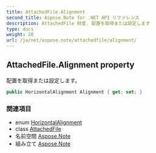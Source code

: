 ```yaml
---
title: AttachedFile.Alignment
second_title: Aspose.Note for .NET API リファレンス
description: AttachedFile 財産. 配置を取得または設定します
type: docs
weight: 20
url: /ja/net/aspose.note/attachedfile/alignment/
---
```

## AttachedFile.Alignment property

配置を取得または設定します。

```csharp
public HorizontalAlignment Alignment { get; set; }
```

### 関連項目

* enum [HorizontalAlignment](../../horizontalalignment/)
* class [AttachedFile](../)
* 名前空間 [Aspose.Note](../../attachedfile/)
* 組み立て [Aspose.Note](../../../)


